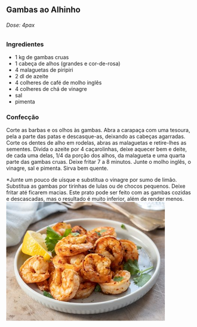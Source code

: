 ## Gambas ao Alhinho
###### Dose: 4pax
### Ingredientes
- 1 kg de gambas cruas
- 1 cabeça de alhos (grandes e cor-de-rosa)
- 4 malaguetas de piripiri
- 2 dl de azeite
- 4 colheres de café de molho inglês
- 4 colheres de chá de vinagre
- sal
- pimenta
### Confecção
Corte as barbas e os olhos às gambas.
Abra a carapaça com uma tesoura, pela a parte das patas e descasque-as, deixando as cabeças agarradas.
Corte os dentes de alho em rodelas, abras as malaguetas e retire-lhes as sementes.
Divida o azeite por 4 caçarolinhas, deixe aquecer bem e deite, de cada uma delas, 1/4 da porção dos alhos, da malagueta e uma quarta parte das gambas cruas.
Deixe fritar 7 a 8 minutos.
Junte o molho inglês, o vinagre, sal e pimenta.
Sirva bem quente.

*Junte um pouco de uísque e substitua o vinagre por sumo de limão.
Substitua as gambas por tirinhas de lulas ou de chocos pequenos.
Deixe fritar até ficarem macias.
Este prato pode ser feito com as gambas cozidas e descascadas, mas o resultado é muito inferior, além de render menos.
![alt text](image-5.png)